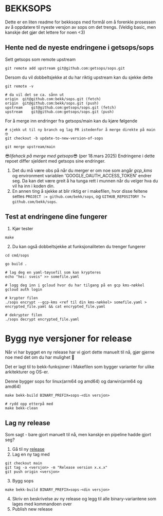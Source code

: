 # BEKKSOPS
Dette er en liten readme for bekksops med formål om å forenkle prosessen av å oppdatere til nyeste versjon av sops om det trengs.
(Veldig basic, men kanskje det gjør det lettere for noen <3)

## Hente ned de nyeste endringene i getsops/sops
Sett getsops som remote upstream
```shell
git remote add upstream git@github.com:getsops/sops.git
```

Dersom du vil dobbeltsjekke at du har riktig upstream kan du sjekke dette
```shell
git remote -v 

# da vil det se ca. sånn ut
origin	git@github.com:bekk/sops.git (fetch)
origin	git@github.com:bekk/sops.git (push)
upstream	git@github.com:getsops/sops.git (fetch)
upstream	git@github.com:getsops/sops.git (push)
```

For å merge inn endringer fra getsops/main kan du kjøre følgende
```shell
# sjekk ut til ny branch og lag PR istedenfor å merge direkte på main 🤓
git checkout -b update-to-new-version-of-sops

git merge upstream/main
```

😎_lifehack på merge med getsops_😎 (per 18.mars 2025)
Endringene i dette repoet differ sjeldent med getsops sine endringer.
1. Det du må være obs på når du merger er om noe som angår _gcp\_kms_ og environment variablen 'GOOGLE\_OAUTH\_ACCESS\_TOKEN' endrer seg. Da kan det være greit å ha tunga rett i munnen når du velger hva du vil ha inn i koden din.
2. En annen ting å sjekke at blir riktig er i makefilen, hvor disse feltene settes ```PROJECT := github.com/bekk/sops```, og ```GITHUB_REPOSITORY ?= github.com/bekk/sops```.

## Test at endringene dine fungerer
1. Kjør tester
```shell
make
```
2. Du kan også dobbeltsjekke at funksjonaliteten du trenger fungerer
```shell
cd cmd/sops

go build .

# lag deg en yaml-tøysefil som kan krypteres
echo "hei: sveis" >> somefile.yaml

# logg deg inn i gcloud hvor du har tilgang på en gcp kms-nøkkel
gcloud auth login

# krypter filen 
./sops encrypt --gcp-kms <ref til din kms-nøkkel> somefile.yaml > encrypted_file.yaml && cat encrypted_file.yaml

# dekrypter filen
./sops decrypt encrypted_file.yaml
```


# Bygg nye versjoner for release
Når vi har bygget en ny release har vi gjort dette manuelt til nå, gjør gjerne noe med det om du har mulighet 💖

Det er lagt til to bekk-funksjoner i Makefilen som bygger varianter for ulike arkitekturer og OS-er.

Denne bygger sops for linux(arm64 og amd64) og darwin(arm64 og amd64)
```shell
make bekk-build BINARY_PREFIX=sops-<din versjon>

# rydd opp etterpå med
make bekk-clean
```

## Lag ny release
Som sagt - bare gjort manuelt til nå, men kanskje en pipeline hadde gjort seg?

1. Gå til ny [release](https://github.com/bekk/sops/releases/new)
2. Lag en ny tag med 
```shell 
git checkout main
git tag -a <versjon> -m "Release version x.x.x"
git push origin <versjon>
```
3. Bygg sops 
```shell
make bekk-build BINARY_PREFIX=sops-<din versjon>
```
4. Skriv en beskrivelse av ny release og legg til alle binary-variantene som lages med kommandoen over
5. Publish new release